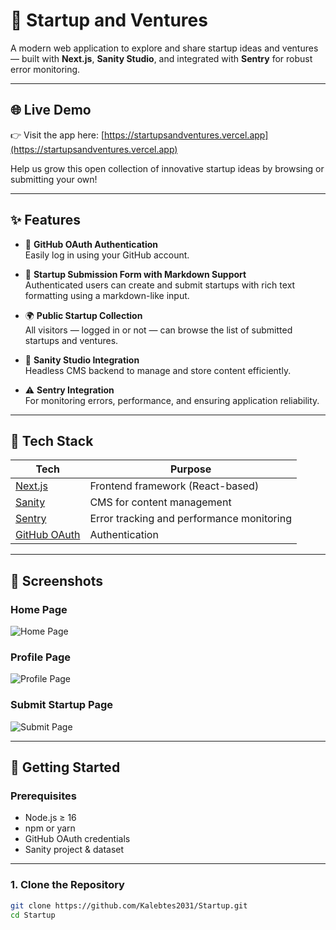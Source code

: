# 🚀 Startup and Ventures

A modern web application to explore and share startup ideas and ventures — built with **Next.js**, **Sanity Studio**, and integrated with **Sentry** for robust error monitoring.

---

## 🌐 Live Demo

👉 Visit the app here: [https://startupsandventures.vercel.app](https://startupsandventures.vercel.app)

Help us grow this open collection of innovative startup ideas by browsing or submitting your own!

---

## ✨ Features

- 🔐 **GitHub OAuth Authentication**  
  Easily log in using your GitHub account.

- 📝 **Startup Submission Form with Markdown Support**  
  Authenticated users can create and submit startups with rich text formatting using a markdown-like input.

- 🌍 **Public Startup Collection**  
  All visitors — logged in or not — can browse the list of submitted startups and ventures.

- 🎯 **Sanity Studio Integration**  
  Headless CMS backend to manage and store content efficiently.

- ⚠️ **Sentry Integration**  
  For monitoring errors, performance, and ensuring application reliability.

---

## 🔧 Tech Stack

| Tech       | Purpose                                                                            |
|------------|------------------------------------------------------------------------------------|
| [Next.js](https://nextjs.org/) | Frontend framework (React-based)                               |
| [Sanity](https://www.sanity.io/) | CMS for content management                                   |
| [Sentry](https://sentry.io/) | Error tracking and performance monitoring                        |
| [GitHub OAuth](https://docs.github.com/en/developers/apps/building-oauth-apps) | Authentication |

---

## 📸 Screenshots

### Home Page

![Home Page](https://github.com/user-attachments/assets/317e9b5a-dc9d-4f19-9b3b-ecaef7ec0cce)

### Profile Page

![Profile Page](https://github.com/user-attachments/assets/c856c3f9-fe88-4dfa-b369-f8bc35c56fe5)

### Submit Startup Page

![Submit Page](https://github.com/user-attachments/assets/523eabed-c4ab-4adb-8823-f253761a81e6)

---

## 🚀 Getting Started

### Prerequisites

- Node.js ≥ 16
- npm or yarn
- GitHub OAuth credentials
- Sanity project & dataset

---

### 1. Clone the Repository

```bash
git clone https://github.com/Kalebtes2031/Startup.git
cd Startup
